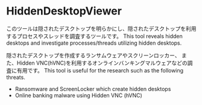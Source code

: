 # HiddenDesktopViewer

このツールは隠されたデスクトップを明らかにし、隠されたデスクトップを利用するプロセスやスレッドを調査するツールです。
This tool reveals hidden desktops and investigate processes/threads utilizing hidden desktops.

隠されたデスクトップを作成するランサムウェアやスクリーンロッカー、
また、Hidden VNC(hVNC)を利用するオンラインバンキングマルウェアなどの調査に有用です。
This tool is useful for the research such as the following threats.
 - Ransomware and ScreenLocker which create hidden desktops
 - Online banking malware using Hidden VNC (hVNC)
